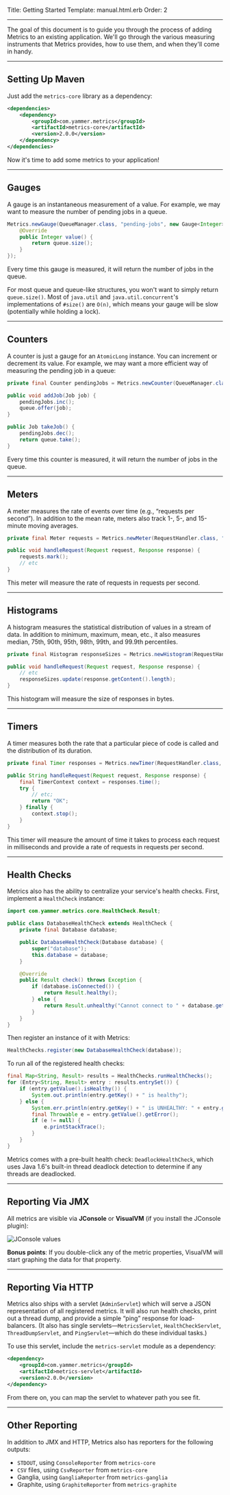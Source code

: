 Title: Getting Started
Template: manual.html.erb
Order: 2

* * *

The goal of this document is to guide you through the process of adding
Metrics to an existing application. We'll go through the various
measuring instruments that Metrics provides, how to use them, and when
they'll come in handy.

* * * * *

## Setting Up Maven

Just add the `metrics-core` library as a dependency:

``` xml
<dependencies>
    <dependency>
        <groupId>com.yammer.metrics</groupId>
        <artifactId>metrics-core</artifactId>
        <version>2.0.0</version>
    </dependency>
</dependencies>
```

Now it's time to add some metrics to your application!

* * * * *

## Gauges

A gauge is an instantaneous measurement of a value. For example, we may
want to measure the number of pending jobs in a queue.

``` java
Metrics.newGauge(QueueManager.class, "pending-jobs", new Gauge<Integer>() {
    @Override
    public Integer value() {
        return queue.size();
    }
});
```

Every time this gauge is measured, it will return the number of jobs in
the queue.

For most queue and queue-like structures, you won't want to simply
return `queue.size()`. Most of `java.util` and `java.util.concurrent`'s
implementations of `#size()` are `O(n)`, which means your gauge will be
slow (potentially while holding a lock).

* * * * *

## Counters

A counter is just a gauge for an `AtomicLong` instance. You can
increment or decrement its value. For example, we may want a more
efficient way of measuring the pending job in a queue:

``` java
private final Counter pendingJobs = Metrics.newCounter(QueueManager.class, "pending-jobs");

public void addJob(Job job) {
    pendingJobs.inc();
    queue.offer(job);
}

public Job takeJob() {
    pendingJobs.dec();
    return queue.take();
}
```

Every time this counter is measured, it will return the number of jobs
in the queue.

* * * * *

## Meters

A meter measures the rate of events over time (e.g., “requests per
second”). In addition to the mean rate, meters also track 1-, 5-, and
15-minute moving averages.

``` java
private final Meter requests = Metrics.newMeter(RequestHandler.class, "requests", "requests", TimeUnit.SECONDS);

public void handleRequest(Request request, Response response) {
    requests.mark();
    // etc
}
```

This meter will measure the rate of requests in requests per second.

* * * * *

## Histograms

A histogram measures the statistical distribution of values in a stream
of data. In addition to minimum, maximum, mean, etc., it also measures
median, 75th, 90th, 95th, 98th, 99th, and 99.9th percentiles.

``` java
private final Histogram responseSizes = Metrics.newHistogram(RequestHandler.class, "response-sizes");

public void handleRequest(Request request, Response response) {
    // etc
    responseSizes.update(response.getContent().length);
}
```

This histogram will measure the size of responses in bytes.

* * * * *

## Timers

A timer measures both the rate that a particular piece of code is called
and the distribution of its duration.

``` java
private final Timer responses = Metrics.newTimer(RequestHandler.class, "responses", TimeUnit.MILLISECONDS, TimeUnit.SECONDS);

public String handleRequest(Request request, Response response) {
    final TimerContext context = responses.time();
    try {
        // etc;
        return "OK";
    } finally {
        context.stop();
    }
}
```

This timer will measure the amount of time it takes to process each
request in milliseconds and provide a rate of requests in requests per
second.

* * * * *

## Health Checks

Metrics also has the ability to centralize your service's health checks.
First, implement a `HealthCheck` instance:

``` java
import com.yammer.metrics.core.HealthCheck.Result;

public class DatabaseHealthCheck extends HealthCheck {
    private final Database database;

    public DatabaseHealthCheck(Database database) {
        super("database");
        this.database = database;
    }

    @Override
    public Result check() throws Exception {
        if (database.isConnected()) {
            return Result.healthy();
        } else {
            return Result.unhealthy("Cannot connect to " + database.getUrl());
        }
    }
}
```

Then register an instance of it with Metrics:

``` java
HealthChecks.register(new DatabaseHealthCheck(database));
```

To run all of the registered health checks:

``` java
final Map<String, Result> results = HealthChecks.runHealthChecks();
for (Entry<String, Result> entry : results.entrySet()) {
    if (entry.getValue().isHealthy()) {
        System.out.println(entry.getKey() + " is healthy");
    } else {
        System.err.println(entry.getKey() + " is UNHEALTHY: " + entry.getValue().getMessage());
        final Throwable e = entry.getValue().getError();
        if (e != null) {
            e.printStackTrace();
        }
    }
}
```

Metrics comes with a pre-built health check: `DeadlockHealthCheck`,
which uses Java 1.6's built-in thread deadlock detection to determine if
any threads are deadlocked.

* * * * *

## Reporting Via JMX

All metrics are visible via **JConsole** or **VisualVM** (if you install
the JConsole plugin):

![JConsole
values](images/metrics-visualvm.png "Metrics exposed as JMX MBeans being viewed in VisualVM's MBeans browser")

**Bonus points**: If you double-click any of the metric properties,
VisualVM will start graphing the data for that property.

* * * * *

## Reporting Via HTTP

Metrics also ships with a servlet (`AdminServlet`) which will serve a
JSON representation of all registered metrics. It will also run health
checks, print out a thread dump, and provide a simple “ping” response
for load-balancers. (It also has single servlets—`MetricsServlet`,
`HealthCheckServlet`, `ThreadDumpServlet`, and `PingServlet`—which do
these individual tasks.)

To use this servlet, include the `metrics-servlet` module as a
dependency:

``` xml
<dependency>
    <groupId>com.yammer.metrics</groupId>
    <artifactId>metrics-servlet</artifactId>
    <version>2.0.0</version>
</dependency>
```

From there on, you can map the servlet to whatever path you see fit.

* * * * *

## Other Reporting

In addition to JMX and HTTP, Metrics also has reporters for the
following outputs:

* `STDOUT`, using `ConsoleReporter` from `metrics-core`
* `CSV` files, using `CsvReporter` from `metrics-core`
* Ganglia, using `GangliaReporter` from `metrics-ganglia`
* Graphite, using `GraphiteReporter` from `metrics-graphite`
